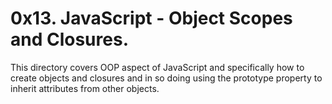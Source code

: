 # 0x13. JavaScript - Object Scopes and Closures.
This directory covers OOP aspect of JavaScript and specifically how to create objects and closures and in so doing using the prototype property to inherit attributes from other objects.
